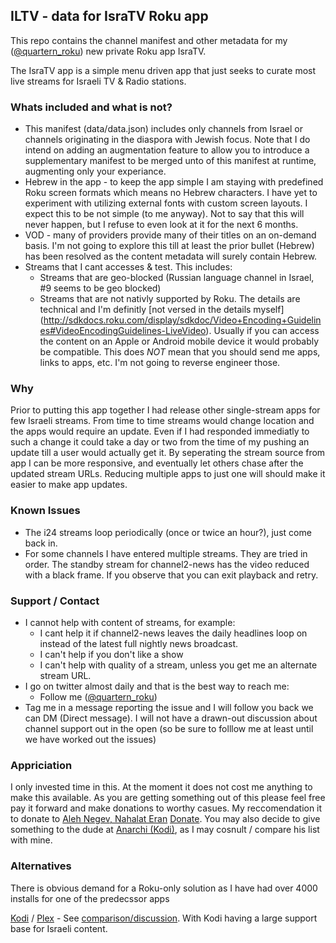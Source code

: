 ## ILTV - data for IsraTV Roku app

This repo contains the channel manifest and other metadata for
my ([@quartern_roku](https://twitter.com/quartern_roku)) new
private Roku app IsraTV.

The IsraTV app is a simple menu driven app that just seeks to
curate most live streams for Israeli TV & Radio stations.

### Whats included and what is not?
- This manifest (data/data.json) includes only channels from Israel or 
  channels originating in the diaspora with Jewish focus.  Note that I do 
  intend on adding an augmentation feature to allow you to introduce a 
  supplementary manifest to be merged unto of this manifest at runtime, 
  augmenting only your experiance.  
- Hebrew in the app - to keep the app simple I am staying with predefined
  Roku screen formats which means no Hebrew characters.  I have yet to 
  experiment with utilizing external fonts with custom screen layouts.
  I expect this to be not simple (to me anyway).   Not to say that this
  will never happen, but I refuse to even look at it for the next 6 months.
- VOD - many of providers provide many of their titles on an on-demand basis.
  I'm not going to explore this till at least the prior bullet (Hebrew) has
  been resolved as the content metadata will surely contain Hebrew.
- Streams that I cant accesses & test.  This includes:
  + Streams that are geo-blocked (Russian language channel in Israel, #9 
    seems to be geo blocked)
  + Streams that are not nativly supported by Roku.  The details are 
    technical and I'm definitly [not versed in the details myself]
    (http://sdkdocs.roku.com/display/sdkdoc/Video+Encoding+Guidelines#VideoEncodingGuidelines-LiveVideo).
    Usually if you can access the content on an Apple or Android mobile device
    it would probably be compatible.  This does _NOT_ mean that you should
    send me apps, links to apps, etc.  I'm not going to reverse engineer those.


### Why
Prior to putting this app together I had release other single-stream apps
for few Israeli streams.  From time to time streams would change location
and the apps would require an update.  Even if I had responded immediatly 
to such a change it could take a day or two from the time of my pushing 
an update till a user would actually get it.  By seperating the stream 
source from app I can be more responsive, and eventually let others
chase after the updated stream URLs.  Reducing multiple apps to just
one will should make it easier to make app updates.


### Known Issues
- The i24 streams loop periodically (once or twice an hour?), just come back in.
- For some channels I have entered multiple streams.  They are tried in order.
  The standby stream for channel2-news has the video reduced with a black frame.
  If you observe that you can exit playback and retry.


### Support / Contact
- I cannot help with content of streams, for example:
   + I cant help it if channel2-news leaves the daily headlines loop on
     instead of the latest full nightly news broadcast.
   + I can't help if you don't like a show
   + I can't help with quality of a stream, unless you get me an alternate stream URL.
- I go on twitter almost daily and that is the best way to reach me:
   + Follow me ([@quartern_roku](https://twitter.com/quartern_roku))
- Tag me in a message reporting the issue and I will follow you back
  we can DM (Direct message).  I will not have a drawn-out discussion
  about channel support out in the open (so be sure to folllow me at 
  least until we have worked out the issues)


### Appriciation
I only invested time in this.  At the moment it does not cost me anything
to make this available.  As you are getting something out of this please
feel free pay it forward and make donations to worthy casues.  My reccomendation
it to donate to [Aleh Negev, Nahalat Eran](https://aleh.org/aleh-branches/aleh-negev-nahalat-eran)
[Donate](https://aleh.org/donate-online/).  You may also decide to give something
to the dude at [Anarchi (Kodi)](http://anarchitv.co), as I may cosnult / compare
his list with mine.


### Alternatives
There is obvious demand for a Roku-only solution as I have had over 4000 installs for one of the predecssor apps


[Kodi](http://kodi.tv) / [Plex](https://plex.tv) - See 
[comparison/discussion](http://www.htpcbeginner.com/plex-vs-kodi-comparison-guide).
With Kodi having a large support base for Israeli content.




